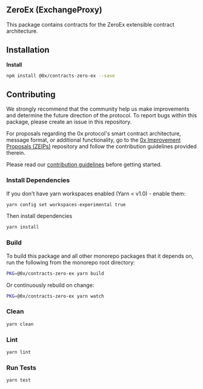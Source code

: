 ## ZeroEx (ExchangeProxy)

This package contains contracts for the ZeroEx extensible contract architecture.

## Installation

**Install**

```bash
npm install @0x/contracts-zero-ex --save
```

## Contributing

We strongly recommend that the community help us make improvements and determine the future direction of the protocol. To report bugs within this package, please create an issue in this repository.

For proposals regarding the 0x protocol's smart contract architecture, message format, or additional functionality, go to the [0x Improvement Proposals (ZEIPs)](https://github.com/0xProject/ZEIPs) repository and follow the contribution guidelines provided therein.

Please read our [contribution guidelines](../../CONTRIBUTING.md) before getting started.

### Install Dependencies

If you don't have yarn workspaces enabled (Yarn < v1.0) - enable them:

```bash
yarn config set workspaces-experimental true
```

Then install dependencies

```bash
yarn install
```

### Build

To build this package and all other monorepo packages that it depends on, run the following from the monorepo root directory:

```bash
PKG=@0x/contracts-zero-ex yarn build
```

Or continuously rebuild on change:

```bash
PKG=@0x/contracts-zero-ex yarn watch
```

### Clean

```bash
yarn clean
```

### Lint

```bash
yarn lint
```

### Run Tests

```bash
yarn test
```
